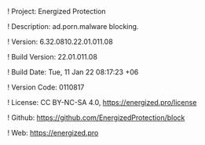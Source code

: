 ! Project: Energized Protection

! Description: ad.porn.malware blocking.

! Version: 6.32.0810.22.01.011.08

! Build Version: 22.01.011.08

! Build Date: Tue, 11 Jan 22 08:17:23 +06

! Version Code: 0110817

! License: CC BY-NC-SA 4.0, https://energized.pro/license

! Github: https://github.com/EnergizedProtection/block

! Web: https://energized.pro
